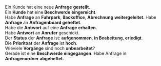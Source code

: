 Ein Kunde hat eine neue **Anfrage** **gestellt**.  
Ein **Kunde** hat eine **Beschwerde** **eingereicht**.  
Habe **Anfrage** an **Fuhrpark**, **Backoffice**, **Abrechnung** **weitergeleitet**. 
Habe **Anfrage** an **Anfragenboard** **geheftet**.  
Habe die **Antwort** auf eine **Anfrage** **erhalten**.   
Habe **Antwort** an **Anrufer** geschickt.  
Der **Status** der **Anfrage** ist: **aufgenommen**, **in Beabeitung**, **erledigt**.  
Die **Prioritoat** der **Anfrage** ist **hoch**.  
Wieviele **Vorgänge** sind noch **unbearbeitet**?  
Gerade ist eine **Beschwerde** **eingegangen**. 
Habe Anfrage in **Anfragenordner** **abgeheftet.**    

